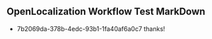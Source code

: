 ## OpenLocalization Workflow Test MarkDown
* 7b2069da-378b-4edc-93b1-1fa40af6a0c7 
thanks!<!--HONumber=Mar16_HO4-->
